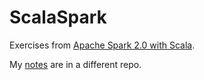 # ScalaSpark

Exercises from [Apache Spark 2.0 with Scala](https://www.udemy.com/apache-spark-with-scala-hands-on-with-big-data). 

My [notes](https://github.com/bryanesmith/notes/tree/master/Apache%20Spark%202.0%20with%20Scala) are in a different repo.
